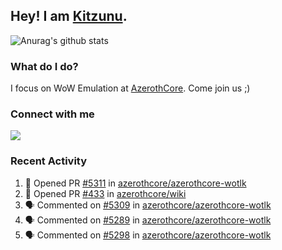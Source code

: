 ## Hey! I am [Kitzunu](https://Github.com/Kitzunu).

![Anurag's github stats](https://github-readme-stats.kitzunu.vercel.app/api?username=Kitzunu&show_icons=true)

### What do I do?

I focus on WoW Emulation at [AzerothCore](https://Github.com/AzerothCore). Come join us ;)

### Connect with me
[![](https://img.shields.io/badge/AzerothCore%20Discord-Connect%20with%20me!-green)](https://discord.com/invite/gkt4y2x)

### Recent Activity

<!--START_SECTION:activity-->
1. 💪 Opened PR [#5311](https://github.com/azerothcore/azerothcore-wotlk/pull/5311) in [azerothcore/azerothcore-wotlk](https://github.com/azerothcore/azerothcore-wotlk)
2. 💪 Opened PR [#433](https://github.com/azerothcore/wiki/pull/433) in [azerothcore/wiki](https://github.com/azerothcore/wiki)
3. 🗣 Commented on [#5309](https://github.com/azerothcore/azerothcore-wotlk/issues/5309) in [azerothcore/azerothcore-wotlk](https://github.com/azerothcore/azerothcore-wotlk)
4. 🗣 Commented on [#5289](https://github.com/azerothcore/azerothcore-wotlk/issues/5289) in [azerothcore/azerothcore-wotlk](https://github.com/azerothcore/azerothcore-wotlk)
5. 🗣 Commented on [#5298](https://github.com/azerothcore/azerothcore-wotlk/issues/5298) in [azerothcore/azerothcore-wotlk](https://github.com/azerothcore/azerothcore-wotlk)
<!--END_SECTION:activity-->
